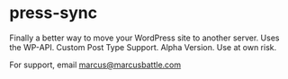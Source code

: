 # press-sync

Finally a better way to move your WordPress site to another server. Uses the WP-API. Custom Post Type Support. Alpha Version. Use at own risk.

For support, email marcus@marcusbattle.com